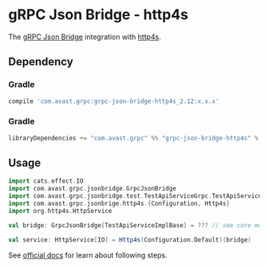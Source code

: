 # gRPC Json Bridge - http4s

The [gRPC Json Bridge](../README.md) integration with [http4s](https://http4s.org/).

## Dependency

### Gradle
```groovy
compile 'com.avast.grpc:grpc-json-bridge-http4s_2.12:x.x.x'
```

### Gradle
```scala
libraryDependencies += "com.avast.grpc" %% "grpc-json-bridge-http4s" % "x.x.x"
```


## Usage

```scala
import cats.effect.IO
import com.avast.grpc.jsonbridge.GrpcJsonBridge
import com.avast.grpc.jsonbridge.test.TestApiServiceGrpc.TestApiServiceImplBase
import com.avast.grpc.jsonbrige.http4s.{Configuration, Http4s}
import org.http4s.HttpService

val bridge: GrpcJsonBridge[TestApiServiceImplBase] = ??? // see core module docs for info about creating the bridge

val service: HttpService[IO] = Http4s(Configuration.Default)(bridge)
```

See [official docs](https://http4s.org/v0.18/dsl/) for learn about following steps.
